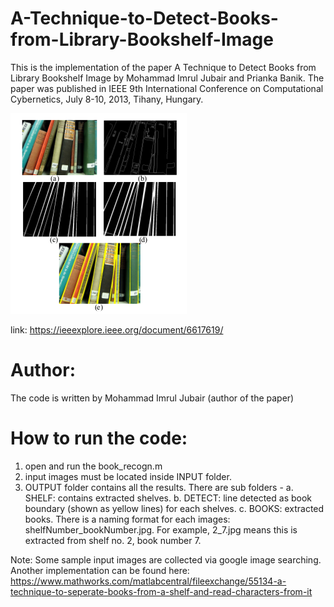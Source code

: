 # A-Technique-to-Detect-Books-from-Library-Bookshelf-Image

This is the implementation of the paper A Technique to Detect Books from Library Bookshelf Image
by Mohammad Imrul Jubair and Prianka Banik. The paper was published in IEEE 9th International Conference on Computational Cybernetics, July 8-10, 2013, Tihany, Hungary.

![Alt text](https://github.com/imruljubair/A-Technique-to-Detect-Books-from-Library-Bookshelf-Image/blob/master/OUTPUT/screenshot.png)

link: https://ieeexplore.ieee.org/document/6617619/

# Author:

The code is written by Mohammad Imrul Jubair (author of the paper)

# How to run the code:

1. open and run the book_recogn.m
2. input images must be located inside INPUT folder.
3. OUTPUT folder contains all the results. There are sub folders - 
	a. SHELF: contains extracted shelves.
	b. DETECT: line detected as book boundary (shown as yellow lines) for each shelves.
	c. BOOKS: extracted books. There is a naming format for each images: shelfNumber_bookNumber.jpg. For example, 2_7.jpg means this is extracted from shelf no. 2, book number 7.

Note: Some sample input images are collected via google image searching. Another implementation can be found here: https://www.mathworks.com/matlabcentral/fileexchange/55134-a-technique-to-seperate-books-from-a-shelf-and-read-characters-from-it
